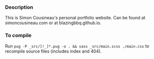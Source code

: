 ### Description

This is Simon Cousineau's personal portfolio website. Can be found at simoncousineau.com or at blazingbbq.github.io.

### To compile

Run `pug -P _src/[!_]*.pug -o . && sass _src/main.scss ./main.css` to recompile source files (includes index and 404).
